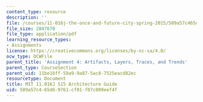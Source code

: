 ```yaml
---
content_type: resource
description: ''
file: /courses/11-016j-the-once-and-future-city-spring-2015/509a57c465d69761cf01f07c009eef4f_11016J_S15_ArchitectureGuide.pdf
file_size: 2847670
file_type: application/pdf
learning_resource_types:
- Assignments
license: https://creativecommons.org/licenses/by-nc-sa/4.0/
ocw_type: OCWFile
parent_title: 'Assignment 4: Artifacts, Layers, Traces, and Trends'
parent_type: CourseSection
parent_uid: 11be16ff-59a9-9a87-5ac8-7525eacd82ec
resourcetype: Document
title: MIT 11.016J S15 Architecture Guide
uid: 509a57c4-65d6-9761-cf01-f07c009eef4f
---
```

